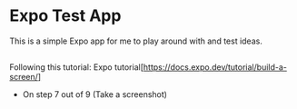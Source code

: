 # Expo Test App

This is a simple Expo app for me to play around with and test ideas.

## 

Following this tutorial: Expo tutorial[https://docs.expo.dev/tutorial/build-a-screen/]
 - On step 7 out of 9 (Take a screenshot)